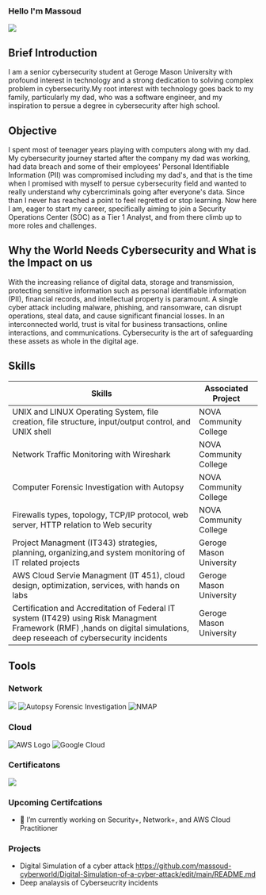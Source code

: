 ### Hello I'm Massoud
<a href="https://linkedin.com"><img src="https://img.shields.io/badge/-LinkedIn-0072b1?&style=for-the-badge&logo=linkedin&logoColor=white" /></a>

## Brief Introduction

I am a senior cybersecurity student at Geroge Mason University with profound interest in technology and a strong dedication to solving complex problem in cybersecurity.My root interest with technology goes back to my family, particularly my dad, who was a software engineer, and my inspiration to persue a degree in cybersecurity after high school.

## Objective
I spent most of teenager years playing with computers along with my dad. My cybersecurity journey started after the company my dad was working, had data breach and some of their employees' Personal Identifiable Information (PII) was compromised including my dad's, and that is the time when I promised with myself to persue cybersecurity field and wanted to really understand why cybercriminals going after everyone's data. Since than I never has reached a point to feel regretted or stop learning. Now here I am, eager to start my career, specifically aiming to join a Security Operations Center (SOC) as a Tier 1 Analyst, and from there climb up to more roles and challenges. 
## Why the World Needs Cybersecurity and What is the Impact on us
With the increasing reliance of digital data, storage and transmission, protecting sensitive information such as personal identifiable information (PII), financial records, and intellectual property is paramount.
A single cyber attack including malware, phishing, and ransomware, can disrupt operations, steal data, and cause significant financial losses. 
In an interconnected world, trust is vital for business transactions, online interactions, and communications. Cybersecurity is the art of safeguarding these assets as whole in the digital age.


## Skills

| Skills                                         | Associated Project         |
|-----------------------------------------------|----------------------------|
| UNIX and LINUX Operating System, file creation, file structure, input/output control, and UNIX shell                      | <a hrref="https://google.com">NOVA Community College</a>|
| Network Traffic Monitoring with Wireshark                                                                                 | NOVA Community College</a>|
| Computer Forensic Investigation with Autopsy                                                                              | NOVA Community College</a>|
| Firewalls types, topology, TCP/IP protocol, web server, HTTP relation to Web security                                     | NOVA Community College</a>|
| Project Managment (IT343) strategies, planning, organizing,and system monitoring of IT related projects                   | Geroge Mason University</a>|
| AWS Cloud Servie Managment (IT 451), cloud design, optimization, services, with hands on labs                             | Geroge Mason University</a>|
| Certification and Accreditation of Federal IT system (IT429) using Risk Managment Framework (RMF) ,hands on digital simulations, deep reseeach of cybersecurity incidents                                                                                                                                                                        | Geroge Mason University</a>|

## Tools
### Network
<div>
    <img src="https://img.shields.io/badge/-Wireshark-1679A7?&style=for-the-badge&logo=Wireshark&logoColor=white" />

  <img src="https://img.shields.io/badge/-Autopsy%20Forensic%20Investigation-FF6600?&style=for-the-badge" alt="Autopsy Forensic Investigation" />
  
  <img src="https://img.shields.io/badge/-NMAP-FF7F50?&style=for-the-badge&logo=Nmap&logoColor=white" alt="NMAP" />

### Cloud
<img src="https://img.shields.io/badge/-AWS-232F3E?&style=for-the-badge&logo=Amazon%20AWS&logoColor=white" alt="AWS Logo" />

<img src="https://img.shields.io/badge/-Google%20Cloud-4285F4?&style=for-the-badge&logo=Google%20Cloud&logoColor=white" alt="Google Cloud" />

### Certificatons
<img src="https://img.shields.io/badge/-A%2B-4D4D4D?&style=for-the-badge&logo=CompTIA&logoColor=white" />
 
### Upcoming Certifcations
- 🔭 I’m currently working on Security+, Network+, and AWS Cloud Practitioner

### Projects
- Digital Simulation of a cyber attack https://github.com/massoud-cyberworld/Digital-Simulation-of-a-cyber-attack/edit/main/README.md
- Deep analaysis of Cyberseucrity incidents 

